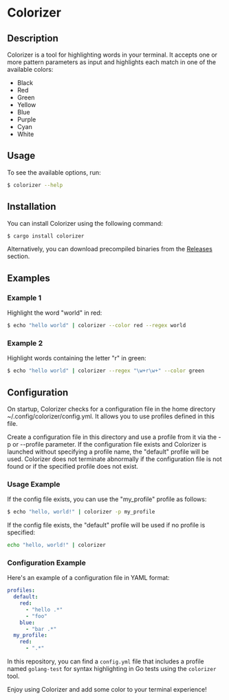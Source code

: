# Colorizer

## Description

Colorizer is a tool for highlighting words in your terminal. It accepts one or more pattern parameters as input and highlights each match in one of the available colors:

- Black
- Red
- Green
- Yellow
- Blue
- Purple
- Cyan
- White

## Usage

To see the available options, run:

```sh
$ colorizer --help
```

## Installation

You can install Colorizer using the following command:

```sh
$ cargo install colorizer
```

Alternatively, you can download precompiled binaries from the [Releases](https://github.com/kulinsky/colorizer/releases) section.

## Examples

### Example 1

Highlight the word "world" in red:

```sh
$ echo "hello world" | colorizer --color red --regex world
```

### Example 2

Highlight words containing the letter "r" in green:

```sh
$ echo "hello world" | colorizer --regex "\w+r\w+" --color green
```

## Configuration

On startup, Colorizer checks for a configuration file in the home directory ~/.config/colorizer/config.yml. It allows you to use profiles defined in this file.

Create a configuration file in this directory and use a profile from it via the -p or --profile parameter. If the configuration file exists and Colorizer is launched without specifying a profile name, the "default" profile will be used. Colorizer does not terminate abnormally if the configuration file is not found or if the specified profile does not exist.

### Usage Example

If the config file exists, you can use the "my_profile" profile as follows:

```sh
$ echo "hello, world!" | colorizer -p my_profile
```

If the config file exists, the "default" profile will be used if no profile is specified:

```sh
echo "hello, world!" | colorizer
```

### Configuration Example

Here's an example of a configuration file in YAML format:

```yml
profiles:
  default:
    red:
      - "hello .*"
      - "foo"
    blue:
      - "bar .*"
  my_profile:
    red:
      - ".*"
```

In this repository, you can find a `config.yml` file that includes a profile named `golang-test` for syntax highlighting in Go tests using the `colorizer` tool.

Enjoy using Colorizer and add some color to your terminal experience!
